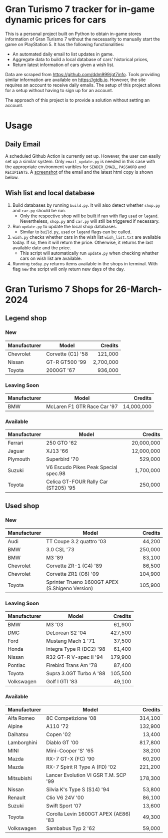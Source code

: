 # Gran Turismo 7 tracker for in-game dynamic prices for cars

This is a personal project built on Python to obtain in-game stores information of Gran Turismo 7 without the necessarity to manually start the game on PlayStation 5. It has the following functionalities:

- An automated daily email to list updates in game.
- Aggregate data to build a local database of cars' historical prices,
- Return latest information of cars given a wish list.

Data are scraped from https://github.com/ddm999/gt7info. Tools providing similar information are available on https://gtdb.io. However, the site requires an account to receive daily emails. The setup of this project allows for a setup without having to sign up for an account.

The approach of this project is to provide a solution without setting an account.

# Usage

## Daily Email

A scheduled Github Action is currently set up. However, the user can easily set up a similar system. Only `email_update.py` is needed in this case with the appropriate environment varibles for `SENDER_EMAIL`, `PASSWORD` and `RECIPIENTS`. A [screenshot](https://raw.githubusercontent.com/marcohoucheng/Gran-Turismo-7-Price-Tracker/main/data/email_screenshot.png) of the email and the latest html copy is shown below.

## Wish list and local database

1. Build databases by running `build.py`. It will also detect whether `shop.py` and `car.py` should be run.
    - Only the respective shop will be built if ran with flag `used` or `legend`. Nevertheless, `shop.py` and `car.py` will still be triggered if necessary.
2. Run `update.py` to update the local shop databases.
    - Similar to `build.py`, `used` or `legend` flags can be called.
3. `wish.py` checks whether cars in the wish list `wish_list.txt` are available today. If so, then it will return the price. Otherwise, it returns the last available date and the price.
    - This script will automatically run `update.py` when checking whather cars on wish list are available.
4. Running `today.py` returns items available in the shops in terminal. With flag `new` the script will only return new days of the day.


# Gran Turismo 7 Shops for 26-March-2024



## Legend shop

### New
 | Manufacturer | Model | Credits |
 | --- | --- | --: |
|Chevrolet|Corvette (C1) '58|121,000|
|Nissan|GT-R GT500 '99|2,700,000|
|Toyota|2000GT '67|936,000|

### Leaving Soon
 | Manufacturer | Model | Credits |
 | --- | --- | --: |
|BMW|McLaren F1 GTR Race Car '97|14,000,000|

### Available
 | Manufacturer | Model | Credits |
 | --- | --- | --: |
|Ferrari|250 GTO '62|20,000,000|
|Jaguar|XJ13 '66|12,000,000|
|Plymouth|Superbird '70|529,000|
|Suzuki|V6 Escudo Pikes Peak Special spec.98|1,700,000|
|Toyota|Celica GT-FOUR Rally Car (ST205) '95|250,000|


## Used shop

### New
 | Manufacturer | Model | Credits |
 | --- | --- | --: |
|Audi|TT Coupe 3.2 quattro '03|44,200|
|BMW|3.0 CSL '73|250,000|
|BMW|M3 '89|83,100|
|Chevrolet|Corvette ZR-1 (C4) '89|86,500|
|Chevrolet|Corvette ZR1 (C6) '09|104,900|
|Toyota|Sprinter Trueno 1600GT APEX (S.Shigeno Version)|105,900|

### Leaving Soon
 | Manufacturer | Model | Credits |
 | --- | --- | --: |
|BMW|M3 '03|61,900|
|DMC|DeLorean S2 '04|427,500|
|Ford|Mustang Mach 1 '71|37,500|
|Honda|Integra Type R (DC2) '98|61,400|
|Nissan|R32 GT-R V-spec II '94|179,900|
|Pontiac|Firebird Trans Am '78|87,400|
|Toyota|Supra 3.0GT Turbo A '88|105,500|
|Volkswagen|Golf I GTI '83|49,100|

### Available
 | Manufacturer | Model | Credits |
 | --- | --- | --: |
|Alfa Romeo|8C Competizione '08|314,100|
|Alpine|A110 '72|132,900|
|Daihatsu|Copen '02|13,400|
|Lamborghini|Diablo GT '00|817,800|
|MINI|Mini-Cooper 'S' '65|38,200|
|Mazda|RX-7 GT-X (FC) '90|60,200|
|Mazda|RX-7 Spirit R Type A (FD) '02|221,200|
|Mitsubishi|Lancer Evolution VI GSR T.M. SCP '99|178,300|
|Nissan|Silvia K's Type S (S14) '94|53,800|
|Renault|Clio V6 24V '00|86,100|
|Suzuki|Swift Sport '07|13,600|
|Toyota|Corolla Levin 1600GT APEX (AE86) '83|49,300|
|Volkswagen|Sambabus Typ 2 '62|59,000|
